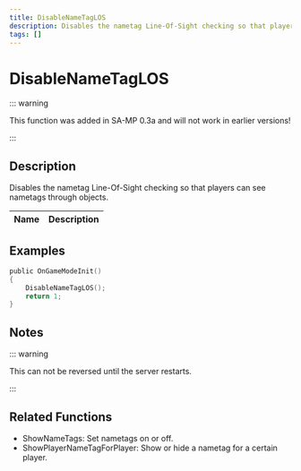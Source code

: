 ```yaml
---
title: DisableNameTagLOS
description: Disables the nametag Line-Of-Sight checking so that players can see nametags through objects.
tags: []
---
```


# DisableNameTagLOS

<TagLinks />

::: warning

This function was added in SA-MP 0.3a and will not work in earlier versions!

:::

## Description

Disables the nametag Line-Of-Sight checking so that players can see nametags through objects.

| Name | Description |
| ---- | ----------- |


## Examples

```c
public OnGameModeInit()
{
    DisableNameTagLOS();
    return 1;
}
```

## Notes

::: warning

This can not be reversed until the server restarts.

:::

## Related Functions

- ShowNameTags: Set nametags on or off.
- ShowPlayerNameTagForPlayer: Show or hide a nametag for a certain player.
